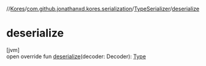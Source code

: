//[Kores](../../../index.md)/[com.github.jonathanxd.kores.serialization](../index.md)/[TypeSerializer](index.md)/[deserialize](deserialize.md)

# deserialize

[jvm]\
open override fun [deserialize](deserialize.md)(decoder: Decoder): [Type](https://docs.oracle.com/javase/8/docs/api/java/lang/reflect/Type.html)
